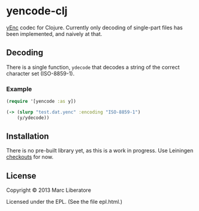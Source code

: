 # yencode-clj

[yEnc] codec for Clojure. Currently only decoding of single-part files
has been implemented, and naively at that.

[yEnc]:http://www.yenc.org/

## Decoding

There is a single function, `ydecode` that decodes a string of the
correct character set (ISO-8859-1).

### Example

```clojure
(require '[yencode :as y])

(-> (slurp "test.dat.yenc" :encoding "ISO-8859-1")
    (y/ydecode))
```

## Installation

There is no pre-built library yet, as this is a work in progress. Use
Leiningen [checkouts] for now.

[checkouts]:https://github.com/technomancy/leiningen/blob/master/doc/TUTORIAL.md#checkout-dependencies

## License

Copyright © 2013 Marc Liberatore

Licensed under the EPL. (See the file epl.html.)
